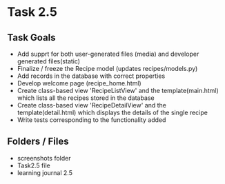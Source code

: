 # Task 2.5

## Task Goals

  - Add supprt for both user-generated files (media) and developer generated files(static)
  - Finalize / freeze the Recipe model (updates recipes/models.py)  
  - Add records in the database with correct properties
  - Develop welcome page (recipe_home.html)
  - Create class-based view 'RecipeListView' and the template(main.html) which lists all the recipes stored in the database
  - Create class-based view 'RecipeDetailView' and the template(detail.html) which displays the details of the single recipe
  - Write tests corresponding to the functionality added

## Folders / Files

  - screenshots folder
  - Task2.5 file
  - learning journal 2.5
